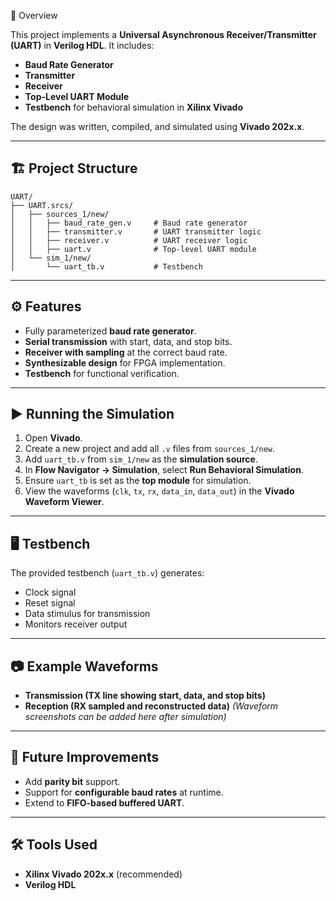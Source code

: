 📌 Overview

This project implements a **Universal Asynchronous Receiver/Transmitter (UART)** in **Verilog HDL**.
It includes:

* **Baud Rate Generator**
* **Transmitter**
* **Receiver**
* **Top-Level UART Module**
* **Testbench** for behavioral simulation in **Xilinx Vivado**

The design was written, compiled, and simulated using **Vivado 202x.x**.

---

## 🏗️ Project Structure

```
UART/
├── UART.srcs/
│   ├── sources_1/new/
│   │   ├── baud_rate_gen.v     # Baud rate generator
│   │   ├── transmitter.v       # UART transmitter logic
│   │   ├── receiver.v          # UART receiver logic
│   │   ├── uart.v              # Top-level UART module
│   └── sim_1/new/
│       └── uart_tb.v           # Testbench
```

---

## ⚙️ Features

* Fully parameterized **baud rate generator**.
* **Serial transmission** with start, data, and stop bits.
* **Receiver with sampling** at the correct baud rate.
* **Synthesizable design** for FPGA implementation.
* **Testbench** for functional verification.

---

## ▶️ Running the Simulation

1. Open **Vivado**.
2. Create a new project and add all `.v` files from `sources_1/new`.
3. Add `uart_tb.v` from `sim_1/new` as the **simulation source**.
4. In **Flow Navigator → Simulation**, select **Run Behavioral Simulation**.
5. Ensure `uart_tb` is set as the **top module** for simulation.
6. View the waveforms (`clk`, `tx`, `rx`, `data_in`, `data_out`) in the **Vivado Waveform Viewer**.

---

## 🖥️ Testbench

The provided testbench (`uart_tb.v`) generates:

* Clock signal
* Reset signal
* Data stimulus for transmission
* Monitors receiver output

---

## 📷 Example Waveforms

* **Transmission (TX line showing start, data, and stop bits)**
* **Reception (RX sampled and reconstructed data)**
  *(Waveform screenshots can be added here after simulation)*

---

## 🚀 Future Improvements

* Add **parity bit** support.
* Support for **configurable baud rates** at runtime.
* Extend to **FIFO-based buffered UART**.

---

## 🛠️ Tools Used

* **Xilinx Vivado 202x.x** (recommended)
* **Verilog HDL**
